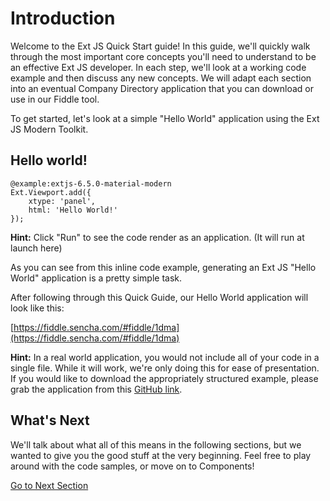 # Introduction

Welcome to the Ext JS Quick Start guide! In this guide, we'll quickly walk through the most important core concepts 
you'll need to understand to be an effective Ext JS developer. In each step, we'll look at a working code example 
and then discuss any new concepts.  We will adapt each section into an eventual Company Directory application that 
you can download or use in our Fiddle tool.

To get started, let's look at a simple "Hello World" application using the Ext JS Modern Toolkit.

## Hello world!

    @example:extjs-6.5.0-material-modern
    Ext.Viewport.add({
        xtype: 'panel',
        html: 'Hello World!'
    });

**Hint:** Click "Run" to see the code render as an application. (It will run at launch here) 

As you can see from this inline code example, generating an Ext JS "Hello World" application is a pretty simple task.

After following through this Quick Guide, our Hello World application will look like this:

[https://fiddle.sencha.com/#fiddle/1dma](https://fiddle.sencha.com/#fiddle/1dma)

**Hint:**  In a real world application, you would not include all of your code in a single file.  While it will work,
 we're only doing this for ease of presentation.  If you would like to download the appropriately structured example, 
 please grab the application from this [GitHub link](https://github.com/sencha-extjs-examples/QuickStart/archive/master.zip).

## What's Next

We'll talk about what all of this means in the following sections, but we wanted to give you the good stuff at the 
very beginning. Feel free to play around with the code samples, or move on to Components!

[Go to Next Section](./components.html)
